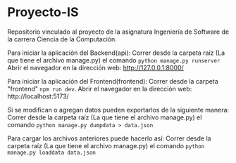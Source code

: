 # Proyecto-IS
Repositorio vinculado al proyecto de la asignatura Ingeniería de Software de la carrera Ciencia de la Computación.

Para iniciar la aplicación del Backend(api):
    Correr desde la carpeta raíz (La que tiene el archivo manage.py) el comando `python manage.py runserver`
    Abrir el navegador en la dirección web: http://127.0.0.1:8000/

Para iniciar la aplicación del Frontend(frontend):
    Correr desde la carpeta "frontend" `npm run dev`.
    Abrir el navegador en la dirección web: http://localhost:5173/

Si se modifican o agregan datos pueden exportarlos de la siguiente manera:
    Correr desde la carpeta raíz (La que tiene el archivo manage.py) el comando `python manage.py dumpdata > data.json`

Para cargar los archivos anteriores puede hacerlo así:
    Correr desde la carpeta raíz (La que tiene el archivo manage.py) el comando `python manage.py loaddata data.json`
